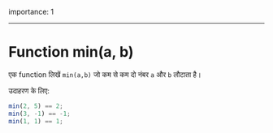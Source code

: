 importance: 1

---

# Function min(a, b)

एक function लिखें `min(a,b)` जो कम से कम दो नंबर `a` और `b` लौटाता है।

उदाहरण के लिए:

```js
min(2, 5) == 2;
min(3, -1) == -1;
min(1, 1) == 1;
```

